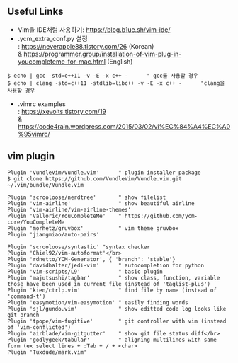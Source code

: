 ## Useful Links
* Vim을 IDE처럼 사용하기: https://blog.b1ue.sh/vim-ide/
* .ycm_extra_conf.py 설정</br>
: https://neverapple88.tistory.com/26 (Korean)</br> 
 & https://programmer.group/installation-of-vim-plug-in-youcompleteme-for-mac.html (English)
~~~
$ echo | gcc -std=c++11 -v -E -x c++ -      " gcc를 사용할 경우
$ echo | clang -std=c++11 -stdlib=libc++ -v -E -x c++ -      "clang을 사용할 경우
~~~
* .vimrc examples</br>
: https://xevolts.tistory.com/19 </br>
& https://code4rain.wordpress.com/2015/03/02/vi%EC%84%A4%EC%A0%95vimrc/

## vim plugin
~~~
Plugin 'VundleVim/Vundle.vim'      " plugin installer package
$ git clone https://github.com/VundleVim/Vundle.vim.git ~/.vim/bundle/Vundle.vim
~~~
~~~
Plugin 'scrooloose/nerdtree'       " show filelist
Plugin 'vim-airline'               " show beautiful airline
Plugin 'vim-airline/vim-airline-themes'
Plugin 'Valloric/YouCompleteMe'    " https://github.com/ycm-core/YouCompleteMe
Plugin 'morhetz/gruvbox'           " vim theme gruvbox
Plugin 'jiangmiao/auto-pairs'
~~~
~~~
Plugin 'scrooloose/syntastic' "syntax checker
Plugin 'Chiel92/vim-autoformat'</br>
Plugin 'rdnetto/YCM-Generator', { 'branch': 'stable'}
Plugin 'davidhalter/jedi-vim'      " autocompletion for python
Plugin 'vim-scripts/L9'            " basic plugin
Plugin 'majutsushi/tagbar'         " show class, function, variable those have been used in current file (instead of 'taglist-plus')
Plugin 'kien/ctrlp.vim'            " find file by name (instead of 'command-t')
Plugin 'easymotion/vim-easymotion' " easily finding words
Plugin 'sjl/gundo.vim'             " show editted code log looks like git branch
Plugin 'tpope/vim-fugitive'        " git controller with vim (instead of 'vim-conflicted')
Plugin 'airblade/vim-gitgutter'    " show git file status diff</br>
Plugin 'godlygeek/tabular'         " aligning multilines with same form (ex select lines + :Tab + / + <char>
Plugin 'Tuxdude/mark.vim'
~~~
